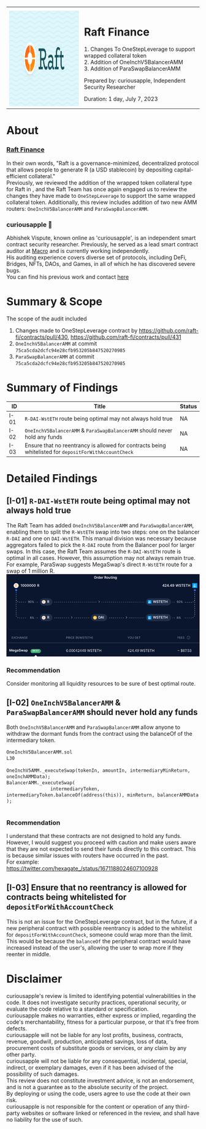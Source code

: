 <table>
    <tr><th></th><th></th></tr>
    <tr>
        <td><img src="./logos/raft.png" width="410" height="250" /></td>
        <td> 
            <h1>Raft Finance</h1>
            <p>1. Changes To OneStepLeverage to support wrapped collateral token</br>
            2. Addition of OneInchV5BalancerAMM</br>
            3. Addition of ParaSwapBalancerAMM
            </p> 
            <p>Prepared by: curiousapple, Independent Security Researcher</p>
            <p>Duration: 1 day, July 7, 2023</p>
        </td>
    </tr>
</table>

# About 

### [Raft Finance](https://raft.fi/)
In their own words, "Raft is a governance-minimized, decentralized protocol that allows people to generate R (a USD stablecoin) by depositing capital-efficient collateral." </br>
Previously, we reviewed the addition of the wrapped token collateral type for Raft in , and the Raft Team has once again engaged us to review the changes they have made to `OneStepLeverage` to support the same wrapped collateral token. 
Additionally, this review includes addition of two new AMM routers: `OneInchV5BalancerAMM` and `ParaSwapBalancerAMM`.


### **curiousapple** 🦇

Abhishek Vispute, known online as 'curiousapple', is an independent smart contract security researcher. 
Previously, he served as a lead smart contract auditor at [Macro](https://0xmacro.com/) and is currently working independently.</br>
His auditing experience covers diverse set of protocols, including DeFi, Bridges, NFTs, DAOs, and Games, in all of which he has discovered severe bugs. </br>
You can find his previous work and contact [here](https://github.com/abhishekvispute/curiousapple-audits/blob/231caa00d7f0ba8b016b4980b300e6a2fcd93815/README.md) </br>


# Summary & Scope

The scope of the audit included 
1. Changes made to OneStepLeverage contract by https://github.com/raft-fi/contracts/pull/430, https://github.com/raft-fi/contracts/pull/431</br>
2. `OneInchV5BalancerAMM` at commit `75ca5cda2dcfc94e28cfb953205b847520270985`  
3. `ParaSwapBalancerAMM` at commit `75ca5cda2dcfc94e28cfb953205b847520270985`  


# Summary of Findings

| ID     | Title                        | Status |
| ----------- | ---------------------------- | ----- |
| I-01 &nbsp;| `R-DAI-WstETH` route being optimal may not always hold true | NA |
| I-02 &nbsp;| `OneInchV5BalancerAMM` & `ParaSwapBalancerAMM` should never hold any funds | NA |
| I-03 &nbsp;| Ensure that no reentrancy is allowed for contracts being whitelisted for `depositForWithAccountCheck` | NA |

# Detailed Findings

## [I-01] `R-DAI-WstETH` route being optimal may not always hold true

The Raft Team has added `OneInchV5BalancerAMM` and `ParaSwapBalancerAMM`, enabling them to split the `R-WstETH` swap into two steps: one on the balancer `R-DAI` and one on `DAI-WstETH`. This manual division was necessary because aggregators failed to pick the `R-DAI` route from the Balancer pool for larger swaps. In this case, the Raft Team assumes the `R-DAI-WstETH` route is optimal in all cases. However, this assumption may not always remain true. For example, ParaSwap suggests MegaSwap's direct `R-WstETH` route for a swap of 1 million R. </br>
![](./misc/image.png)

### Recommendation
Consider monitoring all liquidity resources to be sure of best optimal route.

## [I-02] `OneInchV5BalancerAMM` & `ParaSwapBalancerAMM` should never hold any funds

Both `OneInchV5BalancerAMM` and `ParaSwapBalancerAMM` allow anyone to withdraw the dormant funds from the contract using the balanceOf of the intermediary token.

```
OneInchV5BalancerAMM.sol
L30

OneInchV5AMM._executeSwap(tokenIn, amountIn, intermediaryMinReturn, oneInchAMMData);
BalancerAMM._executeSwap(
                intermediaryToken, intermediaryToken.balanceOf(address(this)), minReturn, balancerAMMData
);
            
```

### Recommendation
I understand that these contracts are not designed to hold any funds. However, I would suggest you proceed with caution and make users aware that they are not expected to send their funds directly to this contract. This is because similar issues with routers have occurred in the past.</br>
For example:</br> 
https://twitter.com/hexagate_/status/1671188024607100928

## [I-03] Ensure that no reentrancy is allowed for contracts being whitelisted for `depositForWithAccountCheck`

This is not an issue for the OneStepLeverage contract, but in the future, if a new peripheral contract with possible reentrancy is added to the whitelist for `depositForWithAccountCheck`, someone could wrap more than the limit. This would be because the `balanceOf` the peripheral contract would have increased instead of the user's, allowing the user to wrap more if they reenter in middle.

# Disclaimer 

curiousapple's review is limited to identifying potential vulnerabilities in the code. It does not investigate security practices, operational security, or evaluate the code relative to a standard or specification.</br> 
curiousapple makes no warranties, either express or implied, regarding the code's merchantability, fitness for a particular purpose, or that it's free from defects.</br>
curiousapple will not be liable for any lost profits, business, contracts, revenue, goodwill, production, anticipated savings, loss of data, procurement costs of substitute goods or services, or any claim by any other party.</br> 
curiousapple will not be liable for any consequential, incidental, special, indirect, or exemplary damages, even if it has been advised of the possibility of such damages.</br>
This review does not constitute investment advice, is not an endorsement, and is not a guarantee as to the absolute security of the project.</br> 
By deploying or using the code, users agree to use the code at their own risk.</br>
curiousapple is not responsible for the content or operation of any third-party websites or software linked or referenced in the review, and shall have no liability for the use of such.</br>
